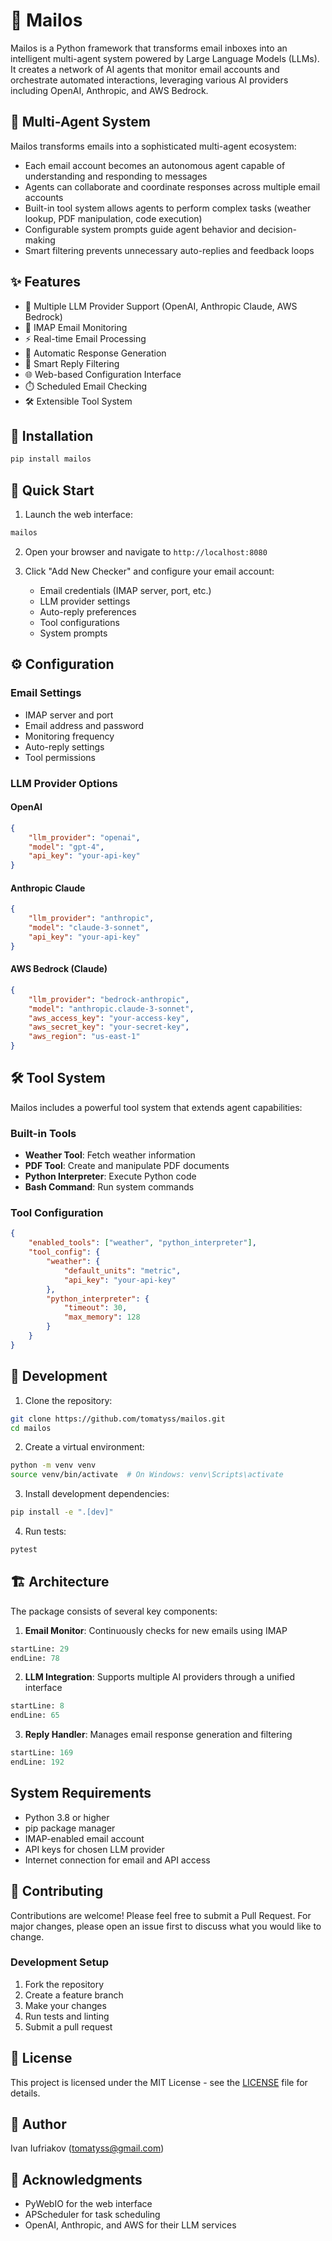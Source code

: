 # 📯 Mailos

Mailos is a Python framework that transforms email inboxes into an intelligent multi-agent system powered by Large Language Models (LLMs). It creates a network of AI agents that monitor email accounts and orchestrate automated interactions, leveraging various AI providers including OpenAI, Anthropic, and AWS Bedrock.

## 🤖 Multi-Agent System

Mailos transforms emails into a sophisticated multi-agent ecosystem:
- Each email account becomes an autonomous agent capable of understanding and responding to messages
- Agents can collaborate and coordinate responses across multiple email accounts
- Built-in tool system allows agents to perform complex tasks (weather lookup, PDF manipulation, code execution)
- Configurable system prompts guide agent behavior and decision-making
- Smart filtering prevents unnecessary auto-replies and feedback loops

## ✨ Features

- 🤖 Multiple LLM Provider Support (OpenAI, Anthropic Claude, AWS Bedrock)
- 📧 IMAP Email Monitoring
- ⚡ Real-time Email Processing
- 🔄 Automatic Response Generation
- 🎯 Smart Reply Filtering
- 🌐 Web-based Configuration Interface
- ⏱️ Scheduled Email Checking
- 🛠️ Extensible Tool System

## 🚀 Installation

```bash
pip install mailos
```

## 🏃 Quick Start

1. Launch the web interface:

```bash
mailos
```

2. Open your browser and navigate to `http://localhost:8080`

3. Click "Add New Checker" and configure your email account:
   - Email credentials (IMAP server, port, etc.)
   - LLM provider settings
   - Auto-reply preferences
   - Tool configurations
   - System prompts

## ⚙️ Configuration

### Email Settings
- IMAP server and port
- Email address and password
- Monitoring frequency
- Auto-reply settings
- Tool permissions

### LLM Provider Options

#### OpenAI

```json
{
    "llm_provider": "openai",
    "model": "gpt-4",
    "api_key": "your-api-key"
}
```

#### Anthropic Claude

```json
{
    "llm_provider": "anthropic",
    "model": "claude-3-sonnet",
    "api_key": "your-api-key"
}
```

#### AWS Bedrock (Claude)

```json
{
    "llm_provider": "bedrock-anthropic",
    "model": "anthropic.claude-3-sonnet",
    "aws_access_key": "your-access-key",
    "aws_secret_key": "your-secret-key",
    "aws_region": "us-east-1"
}
```

## 🛠️ Tool System

Mailos includes a powerful tool system that extends agent capabilities:

### Built-in Tools
- **Weather Tool**: Fetch weather information
- **PDF Tool**: Create and manipulate PDF documents
- **Python Interpreter**: Execute Python code
- **Bash Command**: Run system commands

### Tool Configuration

```json
{
    "enabled_tools": ["weather", "python_interpreter"],
    "tool_config": {
        "weather": {
            "default_units": "metric",
            "api_key": "your-api-key"
        },
        "python_interpreter": {
            "timeout": 30,
            "max_memory": 128
        }
    }
}
```

## 🔧 Development

1. Clone the repository:

```bash
git clone https://github.com/tomatyss/mailos.git
cd mailos
```

2. Create a virtual environment:

```bash
python -m venv venv
source venv/bin/activate  # On Windows: venv\Scripts\activate
```

3. Install development dependencies:

```bash
pip install -e ".[dev]"
```

4. Run tests:

```bash
pytest
```

## 🏗️ Architecture

The package consists of several key components:

1. **Email Monitor**: Continuously checks for new emails using IMAP

```python:src/mailos/check_emails.py
startLine: 29
endLine: 78
```

2. **LLM Integration**: Supports multiple AI providers through a unified interface

```python:src/mailos/vendors/models.py
startLine: 8
endLine: 65
```

3. **Reply Handler**: Manages email response generation and filtering

```python:src/mailos/reply.py
startLine: 169
endLine: 192
```

## System Requirements

- Python 3.8 or higher
- pip package manager
- IMAP-enabled email account
- API keys for chosen LLM provider
- Internet connection for email and API access

## 🤝 Contributing

Contributions are welcome! Please feel free to submit a Pull Request. For major changes, please open an issue first to discuss what you would like to change.

### Development Setup
1. Fork the repository
2. Create a feature branch
3. Make your changes
4. Run tests and linting
5. Submit a pull request

## 📄 License

This project is licensed under the MIT License - see the [LICENSE](LICENSE) file for details.

## 👤 Author

Ivan Iufriakov (tomatyss@gmail.com)

## 🙏 Acknowledgments

- PyWebIO for the web interface
- APScheduler for task scheduling
- OpenAI, Anthropic, and AWS for their LLM services

